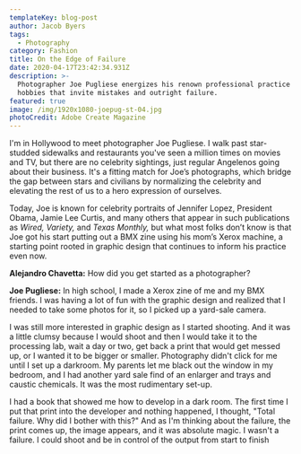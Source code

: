 ```yaml
---
templateKey: blog-post
author: Jacob Byers
tags:
  - Photography
category: Fashion
title: On the Edge of Failure
date: 2020-04-17T23:42:34.931Z
description: >-
  Photographer Joe Pugliese energizes his renown professional practice with
  hobbies that invite mistakes and outright failure.
featured: true
image: /img/1920x1080-joepug-st-04.jpg
photoCredit: Adobe Create Magazine
---
```

I'm in Hollywood to meet photographer Joe Pugliese. I walk past star-studded sidewalks and restaurants you've seen a million times on movies and TV, but there are no celebrity sightings, just regular Angelenos going about their business. It's a fitting match for Joe’s photographs, which bridge the gap between stars and civilians by normalizing the celebrity and elevating the rest of us to a hero expression of ourselves.

Today, Joe is known for celebrity portraits of Jennifer Lopez, President Obama, Jamie Lee Curtis, and many others that appear in such publications as *Wired, Variety,* and *Texas Monthly,* but what most folks don’t know is that Joe got his start putting out a BMX zine using his mom’s Xerox machine, a starting point rooted in graphic design that continues to inform his practice even now.

**Alejandro Chavetta:** How did you get started as a photographer?

**Joe Pugliese:** In high school, I made a Xerox zine of me and my BMX friends. I was having a lot of fun with the graphic design and realized that I needed to take some photos for it, so I picked up a yard-sale camera.

I was still more interested in graphic design as I started shooting. And it was a little clumsy because I would shoot and then I would take it to the processing lab, wait a day or two, get back a print that would get messed up, or I wanted it to be bigger or smaller. Photography didn't click for me until I set up a darkroom. My parents let me black out the window in my bedroom, and I had another yard sale find of an enlarger and trays and caustic chemicals. It was the most rudimentary set-up.

I had a book that showed me how to develop in a dark room. The first time I put that print into the developer and nothing happened, I thought, "Total failure. Why did I bother with this?" And as I'm thinking about the failure, the print comes up, the image appears, and it was absolute magic. I wasn't a failure. I could shoot and be in control of the output from start to finish
